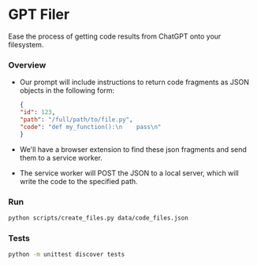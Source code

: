 # GPT Filer

Ease the process of getting code results from ChatGPT onto your filesystem.

### Overview

* Our prompt will include instructions to return code fragments as JSON objects in the following form:

    ```json
    {
    "id": 123,
    "path": "/full/path/to/file.py",
    "code": "def my_function():\n    pass\n"
    }
    ```

* We'll have a browser extension to find these json fragments and send them to a service worker.

* The service worker will POST the JSON to a local server, which will write the code to the specified path.

### Run

```bash
python scripts/create_files.py data/code_files.json
```

### Tests

```bash
python -m unittest discover tests
```